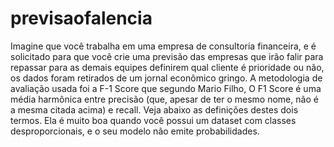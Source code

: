 # previsaofalencia
Imagine que você trabalha em uma empresa de consultoria financeira, e é solicitado para que você crie uma previsão das empresas que irão falir para repassar para as demais equipes definirem qual cliente é prioridade ou não, os dados foram retirados de um jornal econômico gringo. 
A metodologia de avaliação usada foi a F-1 Score que segundo Mario Filho, O F1 Score é uma média harmônica entre precisão (que, apesar de ter o mesmo nome, não é a mesma citada acima) e recall. Veja abaixo as definições destes dois termos. Ela é muito boa quando você possui um dataset com classes desproporcionais, e o seu modelo não emite probabilidades.

